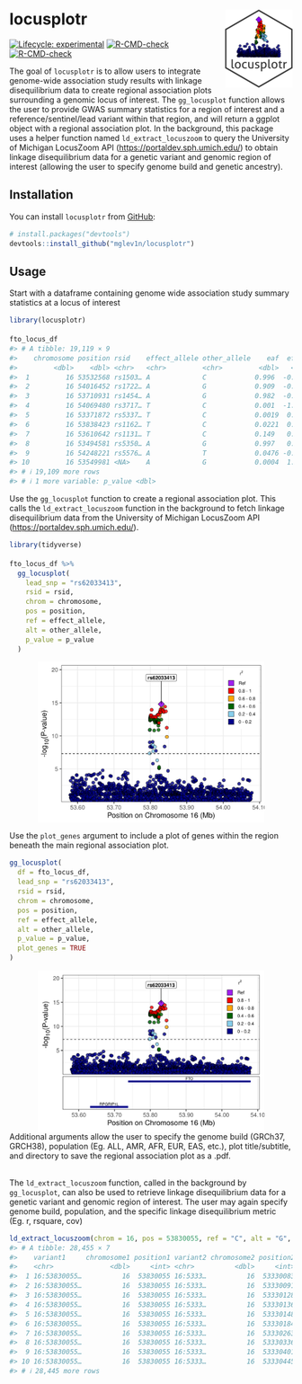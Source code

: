 
<!-- README.md is generated from README.Rmd. Please edit that file -->

# locusplotr <img src='man/figures/logo.png' align="right" height="139" />

<!-- badges: start -->

[![Lifecycle:
experimental](https://img.shields.io/badge/lifecycle-experimental-orange.svg)](https://lifecycle.r-lib.org/articles/stages.html#experimental)
[![R-CMD-check](https://github.com/mglev1n/locusplotr/workflows/R-CMD-check/badge.svg)](https://github.com/mglev1n/locusplotr/actions)
[![R-CMD-check](https://github.com/mglev1n/locusplotr/actions/workflows/R-CMD-check.yaml/badge.svg)](https://github.com/mglev1n/locusplotr/actions/workflows/R-CMD-check.yaml)
<!-- badges: end -->

The goal of `locusplotr` is to allow users to integrate genome-wide
association study results with linkage disequilibrium data to create
regional association plots surrounding a genomic locus of interest. The
`gg_locusplot` function allows the user to provide GWAS summary
statistics for a region of interest and a reference/sentinel/lead
variant within that region, and will return a ggplot object with a
regional association plot. In the background, this package uses a helper
function named `ld_extract_locuszoom` to query the University of
Michigan LocusZoom API (<https://portaldev.sph.umich.edu/>) to obtain
linkage disequilibrium data for a genetic variant and genomic region of
interest (allowing the user to specify genome build and genetic
ancestry).

## Installation

You can install `locusplotr` from [GitHub](https://github.com/):

``` r
# install.packages("devtools")
devtools::install_github("mglev1n/locusplotr")
```

## Usage

Start with a dataframe containing genome wide association study summary
statistics at a locus of interest

``` r
library(locusplotr)

fto_locus_df
#> # A tibble: 19,119 × 9
#>    chromosome position rsid    effect_allele other_allele    eaf  effect std_err
#>         <dbl>    <dbl> <chr>   <chr>         <chr>         <dbl>   <dbl>   <dbl>
#>  1         16 53532568 rs1503… A             C            0.996  -0.279   0.196 
#>  2         16 54016452 rs1722… A             G            0.909  -0.0269  0.0122
#>  3         16 53710931 rs1454… A             G            0.982  -0.0212  0.104 
#>  4         16 54069480 rs3717… T             C            0.001  -1.38    1.04  
#>  5         16 53371872 rs5337… T             C            0.0019  0.0681  0.508 
#>  6         16 53838423 rs1162… T             C            0.0221  0.0116  0.0985
#>  7         16 53610642 rs1131… T             C            0.149   0.0364  0.0099
#>  8         16 53494581 rs5350… A             G            0.997   0.264   0.170 
#>  9         16 54248221 rs5576… A             T            0.0476 -0.0527  0.0709
#> 10         16 53549981 <NA>    A             G            0.0004  1.50    0.518 
#> # ℹ 19,109 more rows
#> # ℹ 1 more variable: p_value <dbl>
```

Use the `gg_locusplot` function to create a regional association plot.
This calls the `ld_extract_locuszoom` function in the background to
fetch linkage disequilibrium data from the University of Michigan
LocusZoom API (<https://portaldev.sph.umich.edu/>).

``` r
library(tidyverse)

fto_locus_df %>%
  gg_locusplot(
    lead_snp = "rs62033413",
    rsid = rsid,
    chrom = chromosome,
    pos = position,
    ref = effect_allele,
    alt = other_allele,
    p_value = p_value
  )
```

<img src="man/figures/README-unnamed-chunk-2-1.png" width="80%" style="display: block; margin: auto;" />

Use the `plot_genes` argument to include a plot of genes within the
region beneath the main regional association plot.

``` r
gg_locusplot(
  df = fto_locus_df,
  lead_snp = "rs62033413",
  rsid = rsid,
  chrom = chromosome,
  pos = position,
  ref = effect_allele,
  alt = other_allele,
  p_value = p_value,
  plot_genes = TRUE
)
```

<img src="man/figures/README-unnamed-chunk-3-1.png" width="80%" style="display: block; margin: auto;" />
Additional arguments allow the user to specify the genome build (GRCh37,
GRCH38), population (Eg. ALL, AMR, AFR, EUR, EAS, etc.), plot
title/subtitle, and directory to save the regional association plot as a
.pdf.  
<br><br>

The `ld_extract_locuszoom` function, called in the background by
`gg_locusplot`, can also be used to retrieve linkage disequilibrium data
for a genetic variant and genomic region of interest. The user may again
specify genome build, population, and the specific linkage
disequilibrium metric (Eg. r, rsquare, cov)

``` r
ld_extract_locuszoom(chrom = 16, pos = 53830055, ref = "C", alt = "G", start = 53830055 - 5e5, stop = 53830055 + 5e5, genome_build = "GRCh37", population = "ALL", metric = "rsquare")
#> # A tibble: 28,455 × 7
#>    variant1     chromosome1 position1 variant2 chromosome2 position2 correlation
#>    <chr>              <dbl>     <int> <chr>          <dbl>     <int>       <dbl>
#>  1 16:53830055…          16  53830055 16:5333…          16  53330083   0.000613 
#>  2 16:53830055…          16  53830055 16:5333…          16  53330091   0.00328  
#>  3 16:53830055…          16  53830055 16:5333…          16  53330128   0.0000874
#>  4 16:53830055…          16  53830055 16:5333…          16  53330136   0.0000592
#>  5 16:53830055…          16  53830055 16:5333…          16  53330148   0.00364  
#>  6 16:53830055…          16  53830055 16:5333…          16  53330184   0.000674 
#>  7 16:53830055…          16  53830055 16:5333…          16  53330263   0.000118 
#>  8 16:53830055…          16  53830055 16:5333…          16  53330336   0.0000592
#>  9 16:53830055…          16  53830055 16:5333…          16  53330401   0.000618 
#> 10 16:53830055…          16  53830055 16:5333…          16  53330445   0.00202  
#> # ℹ 28,445 more rows
```

